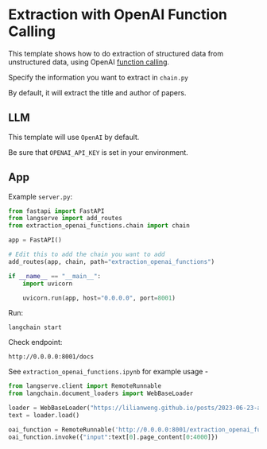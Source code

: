 # Extraction with OpenAI Function Calling

This template shows how to do extraction of structured data from unstructured data, using OpenAI [function calling](https://python.langchain.com/docs/modules/chains/how_to/openai_functions).

Specify the information you want to extract in `chain.py`

By default, it will extract the title and author of papers.

##  LLM

This template will use `OpenAI` by default. 

Be sure that `OPENAI_API_KEY` is set in your environment.

## App

Example `server.py`:
```python
from fastapi import FastAPI
from langserve import add_routes
from extraction_openai_functions.chain import chain

app = FastAPI()

# Edit this to add the chain you want to add
add_routes(app, chain, path="extraction_openai_functions")

if __name__ == "__main__":
    import uvicorn

    uvicorn.run(app, host="0.0.0.0", port=8001)
```

Run:
```shell
langchain start
```

Check endpoint:
```shell
http://0.0.0.0:8001/docs
```

See `extraction_openai_functions.ipynb` for example usage - 
```python
from langserve.client import RemoteRunnable
from langchain.document_loaders import WebBaseLoader

loader = WebBaseLoader("https://lilianweng.github.io/posts/2023-06-23-agent/")
text = loader.load()

oai_function = RemoteRunnable('http://0.0.0.0:8001/extraction_openai_functions')
oai_function.invoke({"input":text[0].page_content[0:4000]})
```
